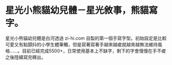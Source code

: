 # 星光小熊貓幼兒體－星光敘事，熊貓寫字。

星光小熊貓幼兒體是白河透過 zi-hi.com 自製的第一個手寫字型。初始設定是比較可愛又有點顫抖的小學生體筆觸，但是寫著寫著手越來越痠就越來越無法維持風格……。目前已經完成5500+，日常使用基本上不缺字，剩下的字會慢慢在手不痠之後陸續寫完釋出。
